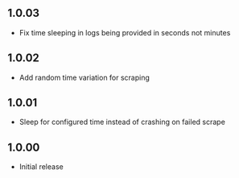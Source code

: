 ## 1.0.03

- Fix time sleeping in logs being provided in seconds not minutes

## 1.0.02

- Add random time variation for scraping

## 1.0.01

- Sleep for configured time instead of crashing on failed scrape

## 1.0.00

- Initial release
